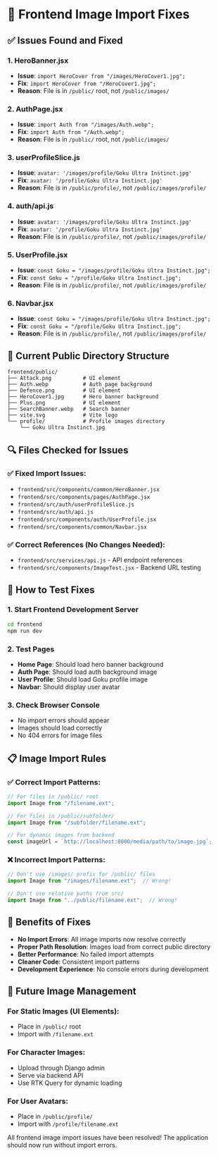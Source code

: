 # 🔧 Frontend Image Import Fixes

## ✅ Issues Found and Fixed

### 1. **HeroBanner.jsx**
- **Issue**: `import HeroCover from "/images/HeroCover1.jpg";`
- **Fix**: `import HeroCover from "/HeroCover1.jpg";`
- **Reason**: File is in `/public/` root, not `/public/images/`

### 2. **AuthPage.jsx**
- **Issue**: `import Auth from "/images/Auth.webp";`
- **Fix**: `import Auth from "/Auth.webp";`
- **Reason**: File is in `/public/` root, not `/public/images/`

### 3. **userProfileSlice.js**
- **Issue**: `avatar: '/images/profile/Goku Ultra Instinct.jpg'`
- **Fix**: `avatar: '/profile/Goku Ultra Instinct.jpg'`
- **Reason**: File is in `/public/profile/`, not `/public/images/profile/`

### 4. **auth/api.js**
- **Issue**: `avatar: '/images/profile/Goku Ultra Instinct.jpg'`
- **Fix**: `avatar: '/profile/Goku Ultra Instinct.jpg'`
- **Reason**: File is in `/public/profile/`, not `/public/images/profile/`

### 5. **UserProfile.jsx**
- **Issue**: `const Goku = "/images/profile/Goku Ultra Instinct.jpg";`
- **Fix**: `const Goku = "/profile/Goku Ultra Instinct.jpg";`
- **Reason**: File is in `/public/profile/`, not `/public/images/profile/`

### 6. **Navbar.jsx**
- **Issue**: `const Goku = "/images/profile/Goku Ultra Instinct.jpg";`
- **Fix**: `const Goku = "/profile/Goku Ultra Instinct.jpg";`
- **Reason**: File is in `/public/profile/`, not `/public/images/profile/`

## 📁 Current Public Directory Structure

```
frontend/public/
├── Attack.png          # UI element
├── Auth.webp           # Auth page background
├── Defence.png         # UI element
├── HeroCover1.jpg      # Hero banner background
├── Plus.png            # UI element
├── SearchBanner.webp   # Search banner
├── vite.svg            # Vite logo
└── profile/            # Profile images directory
    └── Goku Ultra Instinct.jpg
```

## 🔍 Files Checked for Issues

### ✅ Fixed Import Issues:
- `frontend/src/components/common/HeroBanner.jsx`
- `frontend/src/components/pages/AuthPage.jsx`
- `frontend/src/auth/userProfileSlice.js`
- `frontend/src/auth/api.js`
- `frontend/src/components/auth/UserProfile.jsx`
- `frontend/src/components/common/Navbar.jsx`

### ✅ Correct References (No Changes Needed):
- `frontend/src/services/api.js` - API endpoint references
- `frontend/src/components/ImageTest.jsx` - Backend URL testing

## 🚀 How to Test Fixes

### 1. **Start Frontend Development Server**
```bash
cd frontend
npm run dev
```

### 2. **Test Pages**
- **Home Page**: Should load hero banner background
- **Auth Page**: Should load auth background image
- **User Profile**: Should load Goku profile image
- **Navbar**: Should display user avatar

### 3. **Check Browser Console**
- No import errors should appear
- Images should load correctly
- No 404 errors for image files

## 📋 Image Import Rules

### ✅ Correct Import Patterns:
```javascript
// For files in /public/ root
import Image from "/filename.ext";

// For files in /public/subfolder/
import Image from "/subfolder/filename.ext";

// For dynamic images from backend
const imageUrl = `http://localhost:8000/media/path/to/image.jpg`;
```

### ❌ Incorrect Import Patterns:
```javascript
// Don't use /images/ prefix for /public/ files
import Image from "/images/filename.ext";  // Wrong!

// Don't use relative paths from src/
import Image from "../public/filename.ext";  // Wrong!
```

## 🎯 Benefits of Fixes

- **No Import Errors**: All image imports now resolve correctly
- **Proper Path Resolution**: Images load from correct public directory
- **Better Performance**: No failed import attempts
- **Cleaner Code**: Consistent import patterns
- **Development Experience**: No console errors during development

## 🔧 Future Image Management

### For Static Images (UI Elements):
- Place in `/public/` root
- Import with `/filename.ext`

### For Character Images:
- Upload through Django admin
- Serve via backend API
- Use RTK Query for dynamic loading

### For User Avatars:
- Place in `/public/profile/`
- Import with `/profile/filename.ext`

All frontend image import issues have been resolved! The application should now run without import errors.

